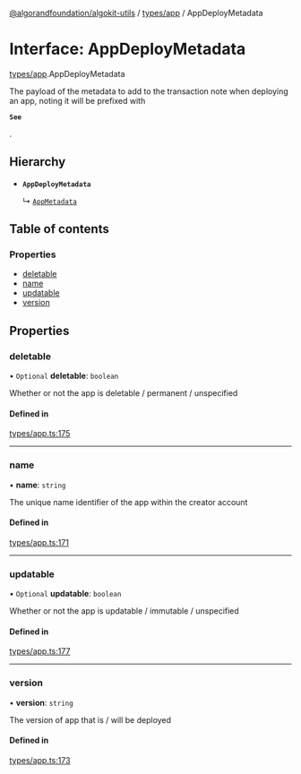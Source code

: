 [@algorandfoundation/algokit-utils](../README.md) / [types/app](../modules/types_app.md) / AppDeployMetadata

# Interface: AppDeployMetadata

[types/app](../modules/types_app.md).AppDeployMetadata

The payload of the metadata to add to the transaction note when deploying an app, noting it will be prefixed with

**`See`**

.

## Hierarchy

- **`AppDeployMetadata`**

  ↳ [`AppMetadata`](types_app.AppMetadata.md)

## Table of contents

### Properties

- [deletable](types_app.AppDeployMetadata.md#deletable)
- [name](types_app.AppDeployMetadata.md#name)
- [updatable](types_app.AppDeployMetadata.md#updatable)
- [version](types_app.AppDeployMetadata.md#version)

## Properties

### deletable

• `Optional` **deletable**: `boolean`

Whether or not the app is deletable / permanent / unspecified

#### Defined in

[types/app.ts:175](https://github.com/algorandfoundation/algokit-utils-ts/blob/main/src/types/app.ts#L175)

___

### name

• **name**: `string`

The unique name identifier of the app within the creator account

#### Defined in

[types/app.ts:171](https://github.com/algorandfoundation/algokit-utils-ts/blob/main/src/types/app.ts#L171)

___

### updatable

• `Optional` **updatable**: `boolean`

Whether or not the app is updatable / immutable / unspecified

#### Defined in

[types/app.ts:177](https://github.com/algorandfoundation/algokit-utils-ts/blob/main/src/types/app.ts#L177)

___

### version

• **version**: `string`

The version of app that is / will be deployed

#### Defined in

[types/app.ts:173](https://github.com/algorandfoundation/algokit-utils-ts/blob/main/src/types/app.ts#L173)
